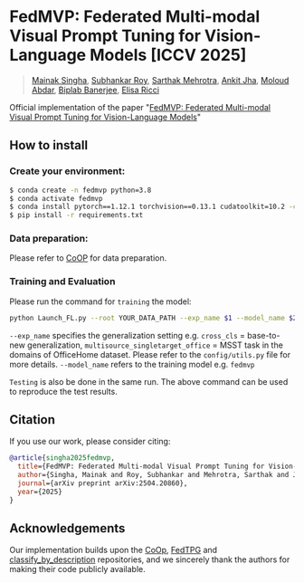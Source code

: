 # FedMVP: Federated Multi-modal Visual Prompt Tuning for Vision-Language Models [ICCV 2025]
> [Mainak Singha](https://scholar.google.com/citations?user=DvIe72QAAAAJ&hl=en), [Subhankar Roy](https://scholar.google.com/citations?user=YfzgrDYAAAAJ&hl=en), [Sarthak Mehrotra](https://scholar.google.com/citations?user=87yQ-vQAAAAJ&hl=en), [Ankit Jha](https://sites.google.com/view/jha-ankit/), [Moloud Abdar](https://scholar.google.com/citations?user=PwgggdIAAAAJ&hl=en), [Biplab Banerjee](https://biplab-banerjee.github.io/), [Elisa Ricci](https://eliricci.eu/)

Official implementation of the paper "[FedMVP: Federated Multi-modal Visual Prompt Tuning for Vision-Language Models](https://arxiv.org/pdf/2504.20860)"

## How to install

### Create your environment:

```bash
$ conda create -n fedmvp python=3.8
$ conda activate fedmvp
$ conda install pytorch==1.12.1 torchvision==0.13.1 cudatoolkit=10.2 -c pytorch
$ pip install -r requirements.txt
```

### Data preparation:
Please refer to [CoOP](https://github.com/KaiyangZhou/CoOp/tree/main) for data preparation. 

### Training and Evaluation
Please run the command for `training` the model:

```bash
python Launch_FL.py --root YOUR_DATA_PATH --exp_name $1 --model_name $2
```
`--exp_name` specifies the generalization setting e.g. `cross_cls` = base-to-new generalization, `multisource_singletarget_office` = MSST task in the domains of OfficeHome dataset. Please refer to the `config/utils.py` file for more details.
`--model_name` refers to the training model e.g. `fedmvp`

`Testing` is also be done in the same run. The above command can be used to reproduce the test results.


## Citation
If you use our work, please consider citing:
```bibtex
@article{singha2025fedmvp,
  title={FedMVP: Federated Multi-modal Visual Prompt Tuning for Vision-Language Models},
  author={Singha, Mainak and Roy, Subhankar and Mehrotra, Sarthak and Jha, Ankit and Abdar, Moloud and Banerjee, Biplab and Ricci, Elisa},
  journal={arXiv preprint arXiv:2504.20860},
  year={2025}
}
```

## Acknowledgements

Our implementation builds upon the [CoOp](https://github.com/KaiyangZhou/CoOp), [FedTPG](https://github.com/boschresearch/FedTPG) and [classify_by_description](https://github.com/sachit-menon/classify_by_description_release) repositories, and we sincerely thank the authors for making their code publicly available.

